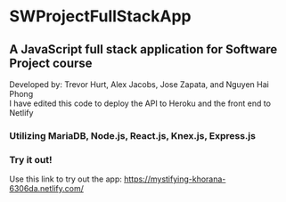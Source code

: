 # SWProjectFullStackApp
##  A JavaScript full stack application for Software Project course
Developed by: Trevor Hurt, Alex Jacobs, Jose Zapata, and Nguyen Hai Phong  
I have edited this code to deploy the API to Heroku and the front end to Netlify
### Utilizing MariaDB, Node.js, React.js, Knex.js, Express.js

### Try it out!
Use this link to try out the app: https://mystifying-khorana-6306da.netlify.com/
